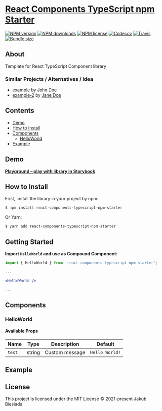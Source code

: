 # [React Components TypeScript npm Starter](https://github.com/the-mes/react-components-typescript-npm-starter)

[![NPM version](https://img.shields.io/npm/v/react-components-typescript-npm-starter?style=flat-square)](https://www.npmjs.com/package/react-components-typescript-npm-starter)
[![NPM downloads](https://img.shields.io/npm/dm/react-components-typescript-npm-starter?style=flat-square)](https://www.npmjs.com/package/react-components-typescript-npm-starter)
[![NPM license](https://img.shields.io/npm/l/react-components-typescript-npm-starter?style=flat-square)](https://www.npmjs.com/package/react-components-typescript-npm-starter)
[![Codecov](https://img.shields.io/codecov/c/github/the-mes/react-components-typescript-npm-starter?style=flat-square)](https://codecov.io/gh/the-mes/react-components-typescript-npm-starter)
[![Travis](https://img.shields.io/travis/com/the-mes/react-components-typescript-npm-starter/main?style=flat-square)](https://travis-ci.com/the-mes/react-components-typescript-npm-starter)
[![Bundle size](https://img.shields.io/bundlephobia/min/react-components-typescript-npm-starter?style=flat-square)](https://bundlephobia.com/result?p=react-components-typescript-npm-starter)

## About

Template for React TypeScript Component library

### Similar Projects / Alternatives / Idea

- [example](#) by [John Doe](#)
- [example-2](#) by [Jane Doe](#)

## Contents

- [Demo](#demo)
- [How to Install](#how-to-install)
- [Components](#components)
  - [HelloWorld](#helloworld)
- [Example](#example)

## Demo

[**Playground – play with library in Storybook**](#)

## How to Install

First, install the library in your project by npm:

```sh
$ npm install react-components-typescript-npm-starter
```

Or Yarn:

```sh
$ yarn add react-components-typescript-npm-starter
```

## Getting Started

**Import `HelloWorld` and use as Compound Component:**

```jsx
import { HelloWorld } from 'react-components-typescript-npm-starter';

...

<HelloWorld />

...
```

## Components

### HelloWorld

#### Available Props

| Name   | Type   | Description    | Default        |
| ------ | ------ | -------------- | -------------- |
| `text` | string | Custom message | `Hello World!` |

## Example

<!-- TODO add example -->

## License

This project is licensed under the MIT License © 2021-present Jakub Biesiada
